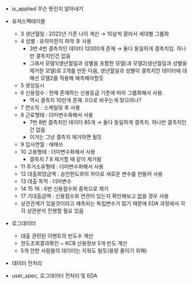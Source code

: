 - is_applied 무슨 뜻인지 알아내기
- 유저스펙테이블
    - 3 생년월일 : 2022년 기준 나이 계산 → 10살씩 잘라서 세대별 그룹화
    - 4 성별 : 유의미한지 파악 후 사용
        - 3번 4번 결측치인 데이터 12000개 존재 → 둘다 동일하게 결측치임. 하나만 결측치인건 없음
        - 그래서 모델1(생년월일과 성별을 포함한 모델)과 모델2(생년월일과 성별을 제거한 모델)로 2개를 만든 다음, 생년월일과 성별이 결측치인 데이터에 대해선 모델2를 적용해 예측해야할듯
    - 5 생성일시
    - 6 신용점수 : 현재 존재하는 신용등급 기준에 따라 그룹화해서 사용.
        - 역시 결측치 10만개 존재. 0으로 바꾸는게 맞으려나?
    - 7 연소득 : 스케일링 후 사용
    - 8 근로형태 : 더미변수화해서 사용
        - 7번 8번 결측치인 데이터 85개 → 둘다 동일하게 결측치. 하나만 결측치인건 없음
        - 이거는 그냥 결측치 제거하면 될듯
    - 9 입사연월 : 애매쓰
    - 10 고용형태 : 더미변수화해서 사용
        - 결측치 7 8 제거할 때 같이 제거됨
    - 11 주거소유형태 : 더미변수화해서 사용
    - 12 대출희망금액 : 승인한도와의 차이로 새로운 변수를 만들어 사용
    - 13 대출 목적 : 더미변수
    - 14 15 16 : 6번 신용점수와 중복으로 제거
    - 17 기대출금액 : 신용점수와 연관이 있는지 확인해보고 없을 경우 사용
    - 상관관계가 있을것이라고 예측되는 독립변수가 많기 때문에 EDA 과정에서 각각 상관분석 진행할 필요 있음

- 로그데이터
    - 대출 관련된 이벤트의 빈도수 계산
    - 한도조회결과확인 ~ KCB 신용정보 5개 빈도 계산
    - 5개 안한 사람들의 데이터는 지워도 될듯(용량 줄이기 위해)

- 데이터 전처리
- user_spec, 로그데이터 전처리 및 EDA
 
